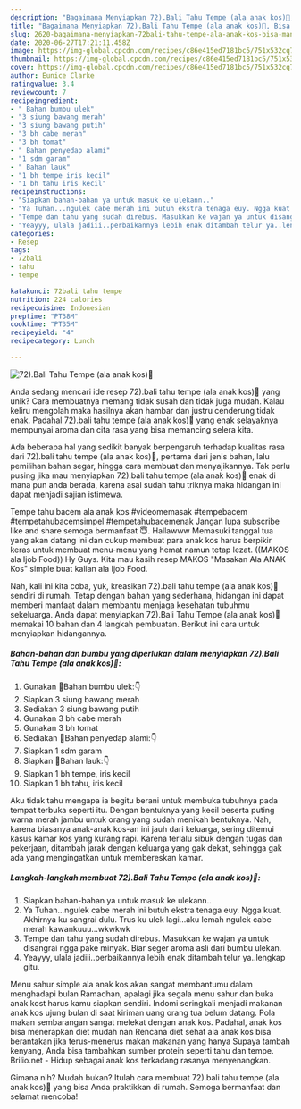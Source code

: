 ```yaml
---
description: "Bagaimana Menyiapkan 72).Bali Tahu Tempe (ala anak kos)🍅, Bisa Manjain Lidah"
title: "Bagaimana Menyiapkan 72).Bali Tahu Tempe (ala anak kos)🍅, Bisa Manjain Lidah"
slug: 2620-bagaimana-menyiapkan-72bali-tahu-tempe-ala-anak-kos-bisa-manjain-lidah
date: 2020-06-27T17:21:11.458Z
image: https://img-global.cpcdn.com/recipes/c86e415ed7181bc5/751x532cq70/72bali-tahu-tempe-ala-anak-kos🍅-foto-resep-utama.jpg
thumbnail: https://img-global.cpcdn.com/recipes/c86e415ed7181bc5/751x532cq70/72bali-tahu-tempe-ala-anak-kos🍅-foto-resep-utama.jpg
cover: https://img-global.cpcdn.com/recipes/c86e415ed7181bc5/751x532cq70/72bali-tahu-tempe-ala-anak-kos🍅-foto-resep-utama.jpg
author: Eunice Clarke
ratingvalue: 3.4
reviewcount: 7
recipeingredient:
- " Bahan bumbu ulek"
- "3 siung bawang merah"
- "3 siung bawang putih"
- "3 bh cabe merah"
- "3 bh tomat"
- " Bahan penyedap alami"
- "1 sdm garam"
- " Bahan lauk"
- "1 bh tempe iris kecil"
- "1 bh tahu iris kecil"
recipeinstructions:
- "Siapkan bahan-bahan ya untuk masuk ke ulekann.."
- "Ya Tuhan...ngulek cabe merah ini butuh ekstra tenaga euy. Ngga kuat. Akhirnya ku sangrai dulu. Trus ku ulek lagi...aku lemah ngulek cabe merah kawankuuu...wkwkwk"
- "Tempe dan tahu yang sudah direbus. Masukkan ke wajan ya untuk disangrai ngga pake minyak. Biar seger aroma asli dari bumbu ulekan."
- "Yeayyy, ulala jadiii..perbaikannya lebih enak ditambah telur ya..lengkap gitu."
categories:
- Resep
tags:
- 72bali
- tahu
- tempe

katakunci: 72bali tahu tempe 
nutrition: 224 calories
recipecuisine: Indonesian
preptime: "PT38M"
cooktime: "PT35M"
recipeyield: "4"
recipecategory: Lunch

---
```



![72).Bali Tahu Tempe (ala anak kos)🍅](https://img-global.cpcdn.com/recipes/c86e415ed7181bc5/751x532cq70/72bali-tahu-tempe-ala-anak-kos🍅-foto-resep-utama.jpg)

Anda sedang mencari ide resep 72).bali tahu tempe (ala anak kos)🍅 yang unik? Cara membuatnya memang tidak susah dan tidak juga mudah. Kalau keliru mengolah maka hasilnya akan hambar dan justru cenderung tidak enak. Padahal 72).bali tahu tempe (ala anak kos)🍅 yang enak selayaknya mempunyai aroma dan cita rasa yang bisa memancing selera kita.

Ada beberapa hal yang sedikit banyak berpengaruh terhadap kualitas rasa dari 72).bali tahu tempe (ala anak kos)🍅, pertama dari jenis bahan, lalu pemilihan bahan segar, hingga cara membuat dan menyajikannya. Tak perlu pusing jika mau menyiapkan 72).bali tahu tempe (ala anak kos)🍅 enak di mana pun anda berada, karena asal sudah tahu triknya maka hidangan ini dapat menjadi sajian istimewa.

Tempe tahu bacem ala anak kos #videomemasak #tempebacem #tempetahubacemsimpel #tempetahubacemenak Jangan lupa subscribe like and share semoga bermanfaat 😇. Hallawww Memasuki tanggal tua yang akan datang ini dan cukup membuat para anak kos harus berpikir keras untuk membuat menu-menu yang hemat namun tetap lezat. ((MAKOS ala Ijob Food)) Hy Guys. Kita mau kasih resep MAKOS &#34;Masakan Ala ANAK Kos&#34; simple buat kalian ala Ijob Food.


Nah, kali ini kita coba, yuk, kreasikan 72).bali tahu tempe (ala anak kos)🍅 sendiri di rumah. Tetap dengan bahan yang sederhana, hidangan ini dapat memberi manfaat dalam membantu menjaga kesehatan tubuhmu sekeluarga. Anda dapat menyiapkan 72).Bali Tahu Tempe (ala anak kos)🍅 memakai 10 bahan dan 4 langkah pembuatan. Berikut ini cara untuk menyiapkan hidangannya.

<!--inarticleads1-->

##### Bahan-bahan dan bumbu yang diperlukan dalam menyiapkan 72).Bali Tahu Tempe (ala anak kos)🍅:

1. Gunakan  🔵Bahan bumbu ulek:👇
1. Siapkan 3 siung bawang merah
1. Sediakan 3 siung bawang putih
1. Gunakan 3 bh cabe merah
1. Gunakan 3 bh tomat
1. Sediakan  🔵Bahan penyedap alami:👇
1. Siapkan 1 sdm garam
1. Siapkan  🔵Bahan lauk:👇
1. Siapkan 1 bh tempe, iris kecil
1. Siapkan 1 bh tahu, iris kecil


Aku tidak tahu mengapa ia begitu berani untuk membuka tubuhnya pada tempat terbuka seperti itu. Dengan bentuknya yang kecil beserta puting warna merah jambu untuk orang yang sudah menikah bentuknya. Nah, karena biasanya anak-anak kos-an ini jauh dari keluarga, sering ditemui kasus kamar kos yang kurang rapi. Karena terlalu sibuk dengan tugas dan pekerjaan, ditambah jarak dengan keluarga yang gak dekat, sehingga gak ada yang mengingatkan untuk membereskan kamar. 

<!--inarticleads2-->

##### Langkah-langkah membuat 72).Bali Tahu Tempe (ala anak kos)🍅:

1. Siapkan bahan-bahan ya untuk masuk ke ulekann..
1. Ya Tuhan...ngulek cabe merah ini butuh ekstra tenaga euy. Ngga kuat. Akhirnya ku sangrai dulu. Trus ku ulek lagi...aku lemah ngulek cabe merah kawankuuu...wkwkwk
1. Tempe dan tahu yang sudah direbus. Masukkan ke wajan ya untuk disangrai ngga pake minyak. Biar seger aroma asli dari bumbu ulekan.
1. Yeayyy, ulala jadiii..perbaikannya lebih enak ditambah telur ya..lengkap gitu.


Menu sahur simple ala anak kos akan sangat membantumu dalam menghadapi bulan Ramadhan, apalagi jika segala menu sahur dan buka anak kost harus kamu siapkan sendiri. Indomi seringkali menjadi makanan anak kos ujung bulan di saat kiriman uang orang tua belum datang. Pola makan sembarangan sangat melekat dengan anak kos. Padahal, anak kos bisa menerapkan diet mudah nan Rencana diet sehat ala anak kos bisa berantakan jika terus-menerus makan makanan yang hanya Supaya tambah kenyang, Anda bisa tambahkan sumber protein seperti tahu dan tempe. Brilio.net - Hidup sebagai anak kos terkadang rasanya menyenangkan. 

Gimana nih? Mudah bukan? Itulah cara membuat 72).bali tahu tempe (ala anak kos)🍅 yang bisa Anda praktikkan di rumah. Semoga bermanfaat dan selamat mencoba!
